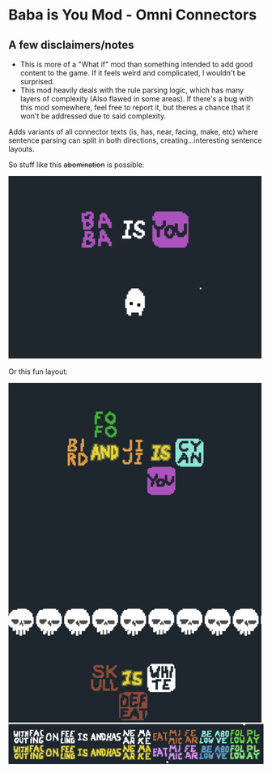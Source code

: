 # Baba is You Mod - Omni Connectors

## **A few disclaimers/notes**
- This is more of a "What if" mod than something intended to add good content to the game. If it feels weird and complicated, I wouldn't be surprised.
- This mod heavily deals with the rule parsing logic, which has many layers of complexity (Also flawed in some areas). If there's a bug with this mod somewhere, feel free to report it, but theres a chance that it won't be addressed due to said complexity. 

Adds variants of all connector texts (is, has, near, facing, make, etc) where sentence parsing can split in both directions, creating...interesting sentence layouts.

So stuff like this ~~abomination~~ is possible:

<img src="gifs/omni_demo1.gif" alt="drawing" width="500"/>

Or this fun layout:

<img src="gifs/omni_demo2.gif" alt="drawing" width="500"/>
<img src="gifs/all_omni_text.gif" alt="drawing" width="1000"/>